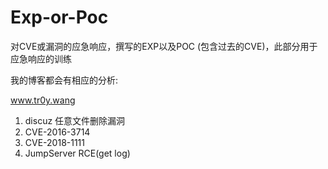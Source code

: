 # Exp-or-Poc
对CVE或漏洞的应急响应，撰写的EXP以及POC
(包含过去的CVE)，此部分用于应急响应的训练

我的博客都会有相应的分析:

www.tr0y.wang

1. discuz 任意文件删除漏洞
2. CVE-2016-3714
3. CVE-2018-1111
4. JumpServer RCE(get log)
